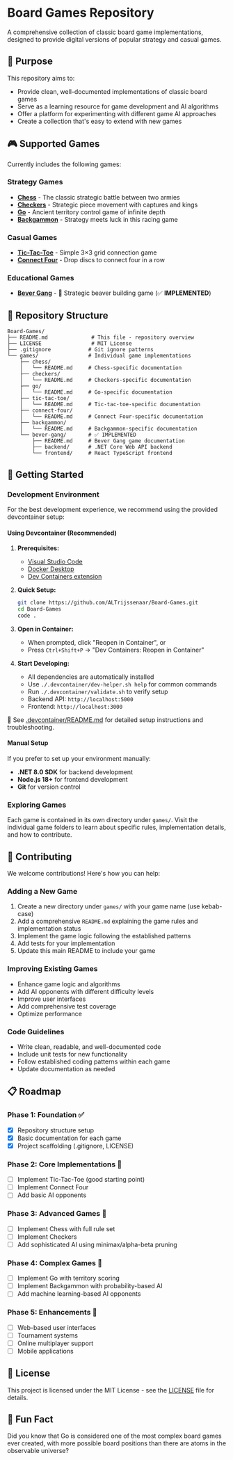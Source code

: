 # Board Games Repository

A comprehensive collection of classic board game implementations, designed to provide digital versions of popular strategy and casual games.

## 🎯 Purpose

This repository aims to:
- Provide clean, well-documented implementations of classic board games
- Serve as a learning resource for game development and AI algorithms
- Offer a platform for experimenting with different game AI approaches
- Create a collection that's easy to extend with new games

## 🎮 Supported Games

Currently includes the following games:

### Strategy Games
- **[Chess](games/chess/)** - The classic strategic battle between two armies
- **[Checkers](games/checkers/)** - Strategic piece movement with captures and kings
- **[Go](games/go/)** - Ancient territory control game of infinite depth
- **[Backgammon](games/backgammon/)** - Strategy meets luck in this racing game

### Casual Games  
- **[Tic-Tac-Toe](games/tic-tac-toe/)** - Simple 3×3 grid connection game
- **[Connect Four](games/connect-four/)** - Drop discs to connect four in a row

### Educational Games
- **[Bever Gang](games/bever-gang/)** - 🦫 Strategic beaver building game (✅ **IMPLEMENTED**)

## 📁 Repository Structure

```
Board-Games/
├── README.md              # This file - repository overview
├── LICENSE                # MIT License
├── .gitignore            # Git ignore patterns
└── games/                # Individual game implementations
    ├── chess/
    │   └── README.md     # Chess-specific documentation
    ├── checkers/
    │   └── README.md     # Checkers-specific documentation
    ├── go/
    │   └── README.md     # Go-specific documentation
    ├── tic-tac-toe/
    │   └── README.md     # Tic-tac-toe-specific documentation
    ├── connect-four/
    │   └── README.md     # Connect Four-specific documentation
    ├── backgammon/
    │   └── README.md     # Backgammon-specific documentation
    └── bever-gang/       # ✅ IMPLEMENTED
        ├── README.md     # Bever Gang game documentation
        ├── backend/      # .NET Core Web API backend
        └── frontend/     # React TypeScript frontend
```

## 🚀 Getting Started

### Development Environment

For the best development experience, we recommend using the provided devcontainer setup:

#### Using Devcontainer (Recommended)
1. **Prerequisites:**
   - [Visual Studio Code](https://code.visualstudio.com/)
   - [Docker Desktop](https://www.docker.com/products/docker-desktop/) 
   - [Dev Containers extension](https://marketplace.visualstudio.com/items?itemName=ms-vscode-remote.remote-containers)

2. **Quick Setup:**
   ```bash
   git clone https://github.com/ALTrijssenaar/Board-Games.git
   cd Board-Games
   code .
   ```
   
3. **Open in Container:**
   - When prompted, click "Reopen in Container", or
   - Press `Ctrl+Shift+P` → "Dev Containers: Reopen in Container"

4. **Start Developing:**
   - All dependencies are automatically installed
   - Use `./.devcontainer/dev-helper.sh help` for common commands
   - Run `./.devcontainer/validate.sh` to verify setup
   - Backend API: `http://localhost:5000`
   - Frontend: `http://localhost:3000`

📖 See [.devcontainer/README.md](.devcontainer/README.md) for detailed setup instructions and troubleshooting.

#### Manual Setup
If you prefer to set up your environment manually:
- **.NET 8.0 SDK** for backend development
- **Node.js 18+** for frontend development
- **Git** for version control

### Exploring Games
Each game is contained in its own directory under `games/`. Visit the individual game folders to learn about specific rules, implementation details, and how to contribute.

## 🤝 Contributing

We welcome contributions! Here's how you can help:

### Adding a New Game
1. Create a new directory under `games/` with your game name (use kebab-case)
2. Add a comprehensive `README.md` explaining the game rules and implementation status
3. Implement the game logic following the established patterns
4. Add tests for your implementation
5. Update this main README to include your game

### Improving Existing Games
- Enhance game logic and algorithms
- Add AI opponents with different difficulty levels
- Improve user interfaces
- Add comprehensive test coverage
- Optimize performance

### Code Guidelines
- Write clean, readable, and well-documented code
- Include unit tests for new functionality
- Follow established coding patterns within each game
- Update documentation as needed

## 📋 Roadmap

### Phase 1: Foundation ✅
- [x] Repository structure setup
- [x] Basic documentation for each game
- [x] Project scaffolding (.gitignore, LICENSE)

### Phase 2: Core Implementations 🚧
- [ ] Implement Tic-Tac-Toe (good starting point)
- [ ] Implement Connect Four
- [ ] Add basic AI opponents

### Phase 3: Advanced Games 🚧
- [ ] Implement Chess with full rule set
- [ ] Implement Checkers
- [ ] Add sophisticated AI using minimax/alpha-beta pruning

### Phase 4: Complex Games 🚧
- [ ] Implement Go with territory scoring
- [ ] Implement Backgammon with probability-based AI
- [ ] Add machine learning-based AI opponents

### Phase 5: Enhancements 🚧
- [ ] Web-based user interfaces
- [ ] Tournament systems
- [ ] Online multiplayer support
- [ ] Mobile applications

## 📄 License

This project is licensed under the MIT License - see the [LICENSE](LICENSE) file for details.

## 🎲 Fun Fact

Did you know that Go is considered one of the most complex board games ever created, with more possible board positions than there are atoms in the observable universe?
